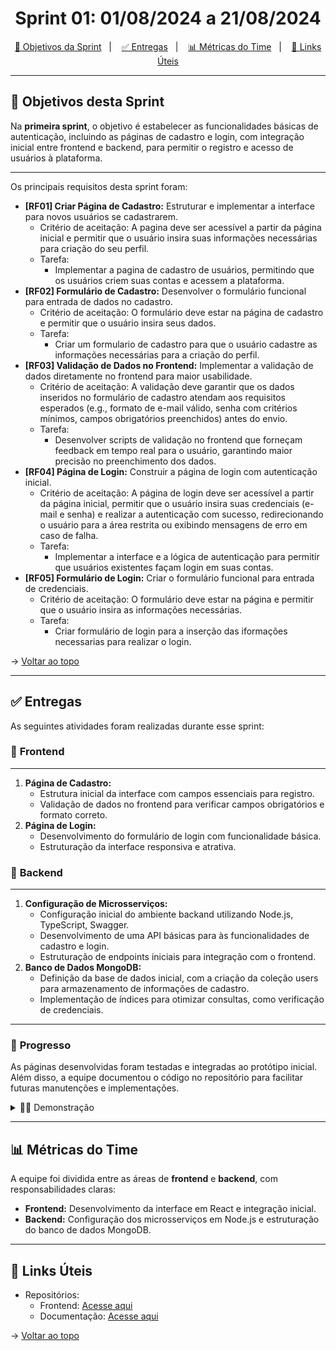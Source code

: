 <span id="topo">

<h1 align="center">Sprint 01: 01/08/2024 a 21/08/2024</h1>


<p align="center">
    <a href="#objetivos">🎯 Objetivos da Sprint</a> &nbsp |&nbsp &nbsp
    <a href="#entregas">✅ Entregas</a> &nbsp |&nbsp &nbsp
    <a href="#metricas">📊 Métricas do Time</a> &nbsp |&nbsp &nbsp
    <a href="#links">🔗 Links Úteis</a>
</p>

---
<span id="objetivos">

## 🎯 Objetivos desta Sprint
Na **primeira sprint**, o objetivo é estabelecer as funcionalidades básicas de autenticação, incluindo as páginas de cadastro e login, com integração inicial entre frontend e backend, para permitir o registro e acesso de usuários à plataforma.

---
Os principais requisitos desta sprint foram:  
- **[RF01] Criar Página de Cadastro:** Estruturar e implementar a interface para novos usuários se cadastrarem.
   - Critério de aceitação: A pagina deve ser acessível a partir da página inicial e permitir que o usuário insira suas informações necessárias para criação do seu perfil.
   - Tarefa: 
      - Implementar a pagina de cadastro de usuários, permitindo que os usuários criem suas contas e acessem a plataforma.
- **[RF02] Formulário de Cadastro:** Desenvolver o formulário funcional para entrada de dados no cadastro.
   - Critério de aceitação: O formulário deve estar na página de cadastro e permitir que o usuário insira seus dados.
   - Tarefa: 
      - Criar um formulario de cadastro para que o usuário cadastre as informações necessárias para a criação do perfil.
- **[RF03] Validação de Dados no Frontend:** Implementar a validação de dados diretamente no frontend para maior usabilidade.
   - Critério de aceitação: A validação deve garantir que os dados inseridos no formulário de cadastro atendam aos requisitos esperados (e.g., formato de e-mail válido, senha com critérios mínimos, campos obrigatórios preenchidos) antes do envio.
   - Tarefa: 
      - Desenvolver scripts de validação no frontend que forneçam feedback em tempo real para o usuário, garantindo maior precisão no preenchimento dos dados.
- **[RF04] Página de Login:** Construir a página de login com autenticação inicial.
   - Critério de aceitação: A página de login deve ser acessível a partir da página inicial, permitir que o usuário insira suas credenciais (e-mail e senha) e realizar a autenticação com sucesso, redirecionando o usuário para a área restrita ou exibindo mensagens de erro em caso de falha.
   - Tarefa: 
      - Implementar a interface e a lógica de autenticação para permitir que usuários existentes façam login em suas contas.
- **[RF05] Formulário de Login:** Criar o formulário funcional para entrada de credenciais.
   - Critério de aceitação: O formulário deve estar na página e permitir que o usuário insira as informações necessárias.
   - Tarefa: 
      - Criar formulário de login para a inserção das iformações necessarias para realizar o login.

→ [Voltar ao topo](#topo)

---

<span id="entregas">

## ✅ Entregas
As seguintes atividades foram realizadas durante esse sprint:  

### 📌 **Frontend**
---
1. **Página de Cadastro:**  
   - Estrutura inicial da interface com campos essenciais para registro.  
   - Validação de dados no frontend para verificar campos obrigatórios e formato correto.  
2. **Página de Login:**  
   - Desenvolvimento do formulário de login com funcionalidade básica.  
   - Estruturação da interface responsiva e atrativa.

### 📌 **Backend**
---
1. **Configuração de Microsserviços:**
   - Configuração inicial do ambiente backand utilizando Node.js, TypeScript, Swagger.
   - Desenvolvimento de uma API básicas para às funcionalidades de cadastro e login.
   - Estruturação de endpoints iniciais para integração com o frontend.
2. **Banco de Dados MongoDB:**
   - Definição da base de dados inicial, com a criação da coleção users para armazenamento de informações de cadastro.
   - Implementação de índices para otimizar consultas, como verificação de credenciais.
---
### 📌 **Progresso**
As páginas desenvolvidas foram testadas e integradas ao protótipo inicial. Além disso, a equipe documentou o código no repositório para facilitar futuras manutenções e implementações.

<details>
   <summary>👨‍💻 Demonstração</summary>
   <div style="display: flex; margin-top: 10px;">
       <img src="../../assets/gif/FoodClubCadastro.gif" alt="Demonstração das páginas de Cadastro" style="max-width: 400px; height: auto;">
       <br>
   </div>

   → [Voltar ao topo](#topo)
   
</details>

---

<span id="metricas">

## 📊 Métricas do Time

A equipe foi dividida entre as áreas de **frontend** e **backend**, com responsabilidades claras:  
- **Frontend:** Desenvolvimento da interface em React e integração inicial.  
- **Backend:** Configuração dos microsserviços em Node.js e estruturação do banco de dados MongoDB. 

---

<span id="links">

## 🔗 Links Úteis
- Repositórios:  
  - Frontend: [Acesse aqui](https://github.com/Bruno-Pasqual/foodClub/tree/master/client)  
  - Documentação: [Acesse aqui](https://github.com/Bruno-Pasqual/foodClub)

<span id="topo">

→ [Voltar ao topo](#topo)
